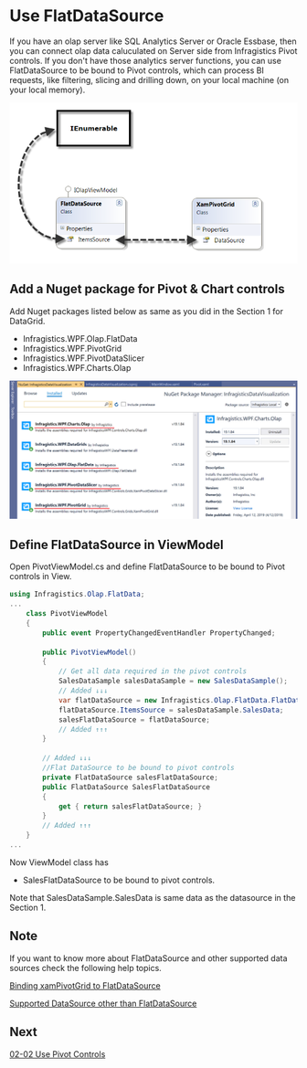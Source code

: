 # Use FlatDataSource

If you have an olap server like SQL Analytics Server or Oracle Essbase, then you can connect olap data caluculated on Server side from Infragistics Pivot controls. If you don't have those analytics server functions, you can use FlatDataSource to be bound to Pivot controls, which can process BI requests, like filtering, slicing and drilling down, on your local machine (on your local memory).

![](../assets/02-01-01.png)


## Add a Nuget package for Pivot & Chart controls

Add Nuget packages listed below as same as you did in the Section 1 for DataGrid.

- Infragistics.WPF.Olap.FlatData
- Infragistics.WPF.PivotGrid
- Infragistics.WPF.PivotDataSlicer
- Infragistics.WPF.Charts.Olap

![](../assets/02-02-01.png)

## Define FlatDataSource in ViewModel

Open PivotViewModel.cs and define FlatDataSource to be bound to Pivot controls in View.

```cs
using Infragistics.Olap.FlatData;
...
    class PivotViewModel
    {
        public event PropertyChangedEventHandler PropertyChanged;

        public PivotViewModel()
        {
            // Get all data required in the pivot controls
            SalesDataSample salesDataSample = new SalesDataSample();
            // Added ↓↓↓
            var flatDataSource = new Infragistics.Olap.FlatData.FlatDataSource();
            flatDataSource.ItemsSource = salesDataSample.SalesData;
            salesFlatDataSource = flatDataSource;
            // Added ↑↑↑
        }

        // Added ↓↓↓
        //Flat DataSource to be bound to pivot controls
        private FlatDataSource salesFlatDataSource;
        public FlatDataSource SalesFlatDataSource
        {
            get { return salesFlatDataSource; }
        }
        // Added ↑↑↑
    }
...
```

Now ViewModel class has
 - SalesFlatDataSource to be bound to pivot controls.
 
 Note that SalesDataSample.SalesData is same data as the datasource in the Section 1.

## Note

If you want to know more about FlatDataSource and other supported data sources check the following help topics.

[Binding xamPivotGrid to FlatDataSource](https://www.infragistics.com/help/wpf/xampivotgrid-databinding-using-flatdatasource)

[Supported DataSource other than FlatDataSource](https://www.infragistics.com/help/wpf/xampivotgrid-binding-data-to-the-xampivotgrid)

## Next
[02-02 Use Pivot Controls](02-02-Use-Pivot-Controls.md)
